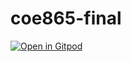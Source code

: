 # coe865-final

[![Open in Gitpod](https://gitpod.io/button/open-in-gitpod.svg)](https://gitpod.io#https://github.com/da-moon/coe865-final)



